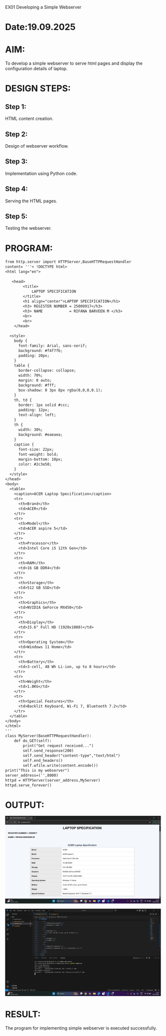 EX01 Developing a Simple Webserver

# Date:19.09.2025
# AIM:
To develop a simple webserver to serve html pages and display the configuration details of laptop.

# DESIGN STEPS:
## Step 1:
HTML content creation.

## Step 2:
Design of webserver workflow.

## Step 3:
Implementation using Python code.

## Step 4:
Serving the HTML pages.

## Step 5:
Testing the webserver.

# PROGRAM:
```
from http.server import HTTPServer,BaseHTTPRequestHandler
content= '''< !DOCTYPE html>
<html lang="en">

   <head>
        <title>
            LAPTOP SPECIFICATION
        </title>
        <h1 align="center">LAPTOP SPECIFICATION</h1>
        <h3> REGISTER NUMBER = 25009917</h3>
        <h3> NAME            = RIFANA BARVEEN M </h3>
        <br>
        <br>
    </head>
    
  <style>
    body {
      font-family: Arial, sans-serif;
      background: #f4f7fb;
      padding: 20px;
    }
    table {
      border-collapse: collapse;
      width: 70%;
      margin: 0 auto;
      background: #fff;
      box-shadow: 0 3px 8px rgba(0,0,0,0.1);
    }
    th, td {
      border: 1px solid #ccc;
      padding: 12px;
      text-align: left;
    }
    th {
      width: 30%;
      background: #eaeaea;
    }
    caption {
      font-size: 22px;
      font-weight: bold;
      margin-bottom: 10px;
      color: #2c3e50;
    }
  </style>
</head>
<body>
  <table>
    <caption>ACER Laptop Specification</caption>
    <tr>
      <th>Brand</th>
      <td>ACER</td>
    </tr>
    <tr>
      <th>Model</th>
      <td>ACER aspire 5</td>
    </tr>
    <tr>
      <th>Processor</th>
      <td>Intel Core i5 12th Gen</td>
    </tr>
    <tr>
      <th>RAM</th>
      <td>16 GB DDR4</td>
    </tr>
    <tr>
      <th>Storage</th>
      <td>512 GB SSD</td>
    </tr>
    <tr>
      <th>Graphics</th>
      <td>NVIDIA GeForce MX450</td>
    </tr>
    <tr>
      <th>Display</th>
      <td>15.6" Full HD (1920x1080)</td>
    </tr>
    <tr>
      <th>Operating System</th>
      <td>Windows 11 Home</td>
    </tr>
    <tr>
      <th>Battery</th>
      <td>3-cell, 48 Wh Li-ion, up to 8 hours</td>
    </tr>
    <tr>
      <th>Weight</th>
      <td>1.8KG</td>
    </tr>
    <tr>
      <th>Special Features</th>
      <td>Backlit Keyboard, Wi-Fi 7, Bluetooth 7.2</td>
    </tr>
  </table>
</body>
</html>
'''
class MyServer(BaseHTTPRequestHandler):
    def do_GET(self):
        print("Get request received...")
        self.send_response(200)
        self.send_header("content-type","text/html")
        self.end_headers()
        self.wfile.write(content.encode())
print("This is my webserver")
server_address=('',8000)
httpd = HTTPServer(server_address,MyServer)
httpd.serve_forever()
```


# OUTPUT:
![alt text](<Screenshot (19).png>)

![alt text](<Screenshot (20).png>)


# RESULT:
The program for implementing simple webserver is executed successfully.
